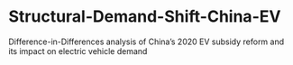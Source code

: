 # Structural-Demand-Shift-China-EV
Difference-in-Differences analysis of China’s 2020 EV subsidy reform and its impact on electric vehicle demand
